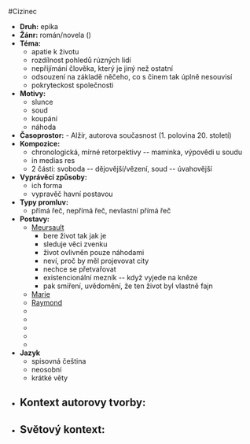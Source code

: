 #Cizinec

- __Druh:__ epika
- __Žánr:__ román/novela ()
- __Téma:__ 
	- apatie k životu
	- rozdílnost pohledů rúzných lidí
	- nepřijímání člověka, který je jiný než ostatní
	- odsouzení na základě něčeho, co s činem tak úplně nesouvisí
	- pokryteckost společnosti
- __Motivy:__
	- slunce
	- soud
	- koupání
	- náhoda
- __Časoprostor:__ - Alžír, autorova současnost (1. polovina 20. století)
- __Kompozice:__
	- chronologická, mírné retorpektivy -- maminka, výpovědi u soudu
	- in medias res
	- 2 části: svoboda -- dějovější/vězení, soud -- úvahovější
- __Vyprávěcí způsoby:__
	- ich forma
	- vypravěč havní postavou
- __Typy promluv:__ 
	- přímá řeč, nepřímá řeč, nevlastní přímá řeč
- __Postavy:__
	- <u>Meursault</u>
		- bere život tak jak je
		- sleduje věci zvenku
		- život ovlivněn pouze náhodami
		- neví, proč by měl projevovat city
		- nechce se přetvařovat
		- existencionální mezník -- když vyjede na kněze
		- pak smíření, uvědomění, že ten život byl vlastně fajn
	- <u>Marie</u>
	- <u>Raymond</u>
	- <u></u>
	- <u></u>
	- <u></u>
	- <u></u>
	- <u></u>
- __Jazyk__
	- spisovná čeština
	- neosobní
	- krátké věty
- __Kontext autorovy tvorby:__
	- 
- __Světový kontext:__
	- 